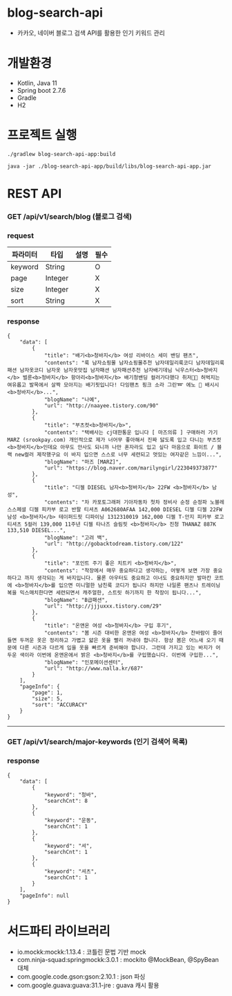 # blog-search-api

- 카카오, 네이버 블로그 검색 API를 활용한 인기 키워드 관리

# 개발환경

- Kotlin, Java 11
- Spring boot 2.7.6
- Gradle
- H2

# 프로젝트 실행

```
./gradlew blog-search-api-app:build 
```

```
java -jar ./blog-search-api-app/build/libs/blog-search-api-app.jar
```

# REST API

### GET /api/v1/search/blog (블로그 검색)

### request

| 파라미터    | 타입      | 설명  | 필수  |
|---------|---------|-----|-----|
| keyword | String  |     | O   |
| page    | Integer |     | X   |
| size    | Integer |     | X   |
| sort    | String  |     | X   |

### response

```
{
    "data": [
        {
            "title": "배기<b>청바지</b> 여성 리바이스 세미 밴딩 팬츠",
            "contents": "룩 남자쇼핑몰 남자쇼핑몰추천 남자데일리룩코디 남자데일리룩패션 남자옷코디 남자옷 남자옷맛집 남자패션 남자패션추천 남자배기데님 닉우스터<b>청바지</b> 벌룬<b>청바지</b> 항아리<b>청바지</b> 배기청밴딩 컬러가다했다 취저🫶🏻 허벅지는 여유롭고 발목에서 살짝 모아지는 배기핏입니다! 다잉팬츠 핑크 소라 그린➿ 에노 💙 배시시<b>청바지</b>...",
            "blogName": "나예",
            "url": "http://naayee.tistory.com/90"
        },
        {
            "title": "부츠컷<b>청바지</b>",
            "contents": "택배사는 cj대한통운 입니다 [ 마즈의류 ] 구매하러 가기 MARZ (srookpay.com) 개인적으로 제가 너어무 좋아해서 진짜 닳도록 입고 다니는 부츠컷 <b>청바지</b>인데요 아무도 안사도 되니까 나만 혼자라도 입고 싶다 마음으로 화이트 / 블랙 new컬러 제작했구요 이 바지 입으면 스스로 너무 세련되고 멋있는 여자같은 느낌이...",
            "blogName": "마즈 [MARZ]",
            "url": "https://blog.naver.com/marilyngirl/223049373877"
        },
        {
            "title": "디젤 DIESEL 남자<b>청바지</b> 22FW <b>청바지</b> 남성",
            "contents": "차 카포토그래퍼 기아자동차 첫차 정비사 순정 순정파 노블레스스페셜 디젤 피카부 로고 반팔 티셔츠 A062680AFAA 142,000 DIESEL 디젤 디젤 22FW 남성 <b>청바지</b> 테이퍼드핏 디파이닝 1312310019 162,000 디젤 T-안지 피카부 로고 티셔츠 5컬러 139,000 11주년 디젤 타나즈 슬림핏 <b>청바지</b> 진청 THANAZ 887K 133,510 DIESEL...",
            "blogName": "고려 백",
            "url": "http://gobacktodream.tistory.com/122"
        },
        {
            "title": "포인트 주기 좋은 치트키 <b>청바지</b>",
            "contents": "착장에서 매우 중요하다고 생각하는, 어떻게 보면 가장 중요하다고 까지 생각되는 게 바지입니다. 물론 아우터도 중요하고 이너도 중요하지만 발마칸 코트에 <b>청바지</b>를 입으면 미니멀한 남친룩 코디가 됩니다 하지만 나일론 팬츠나 트레이닝복을 믹스매치한다면 세련되면서 캐주얼한, 스트릿 하기까지 한 착장이 됩니다...",
            "blogName": "B급패션",
            "url": "http://jjjuxxx.tistory.com/29"
        },
        {
            "title": "온앤온 여성 <b>청바지</b> 구입 후기",
            "contents": "봄 시즌 대비한 온앤온 여성 <b>청바지</b> 찬바람이 줄어들면 두꺼운 옷은 정리하고 가볍고 얇은 옷을 빨리 꺼내야 합니다. 항상 봄은 어느새 오기 때문에 다른 시즌과 다르게 입을 옷을 빠르게 준비해야 합니다. 그런데 가지고 있는 바지가 어두운 색이라 이번에 온앤온에서 밝은 <b>청바지</b>를 구입했습니다. 이번에 구입한...",
            "blogName": "인포메이션센터",
            "url": "http://www.nalla.kr/687"
        }
    ],
    "pageInfo": {
        "page": 1,
        "size": 5,
        "sort": "ACCURACY"
    }
}
```

---

### GET /api/v1/search/major-keywords (인기 검색어 목록)

### response

```
{
    "data": [
        {
            "keyword": "청바",
            "searchCnt": 8
        },
        {
            "keyword": "운동",
            "searchCnt": 1
        },
        {
            "keyword": "셔",
            "searchCnt": 1
        },
        {
            "keyword": "셔츠",
            "searchCnt": 1
        }
    ],
    "pageInfo": null
}
```

# 서드파티 라이브러리

- io.mockk:mockk:1.13.4 : 코틀린 문법 기반 mock
- com.ninja-squad:springmockk:3.0.1 : mockito @MockBean, @SpyBean 대체
- com.google.code.gson:gson:2.10.1 : json 파싱
- com.google.guava:guava:31.1-jre : guava 캐시 활용
